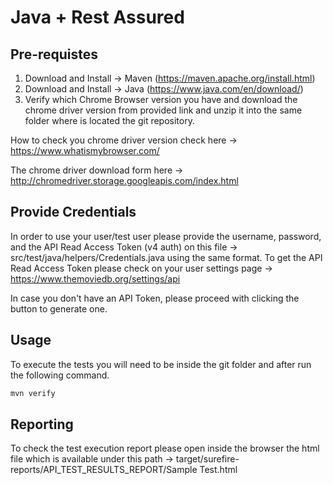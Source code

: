 # Java + Rest Assured


## Pre-requistes

1) Download and Install -> Maven (https://maven.apache.org/install.html)
2) Download and Install -> Java  (https://www.java.com/en/download/)
3) Verify which Chrome Browser version you have and download the chrome driver version from provided link and unzip it into the same folder where is located the git repository.

How to check you chrome driver version check here -> https://www.whatismybrowser.com/

The chrome driver download form here -> http://chromedriver.storage.googleapis.com/index.html


## Provide Credentials

In order to use your user/test user please provide the username, password, and the API Read Access Token (v4 auth) on this file -> src/test/java/helpers/Credentials.java using the same format.
To get the API Read Access Token please check on your user settings page -> https://www.themoviedb.org/settings/api

In case you don't have an API Token, please proceed with clicking the button to generate one.



## Usage
To execute the tests you will need to be inside the git folder and after run the following command.

```bash
mvn verify
```

## Reporting
To check the test execution report please open inside the browser the html file which is available under this path -> target/surefire-reports/API_TEST_RESULTS_REPORT/Sample Test.html
